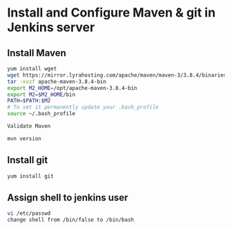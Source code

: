 # Install and Configure Maven & git in Jenkins server

## Install Maven
```sh
yum install wget
wget https://mirror.lyrahosting.com/apache/maven/maven-3/3.8.4/binaries/apache-maven-3.8.4-bin.tar.gz
tar -xvzf apache-maven-3.8.4-bin
export M2_HOME=/opt/apache-maven-3.8.4-bin
export M2=$M2_HOME/bin
PATH=$PATH:$M2
# To set it permanently update your .bash_profile
source ~/.bash_profile

Validate Maven

mvn version
```

## Install git
```sh
yum install git


```

## Assign shell to jenkins user

```sh
vi /etc/passwd
change shell from /bin/false to /bin/bash
```
